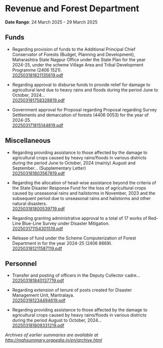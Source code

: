 # Revenue and Forest Department

**Date Range**: 24 March 2025 - 29 March 2025


## Funds
- Regarding provision of funds to the Additional Principal Chief Conservator of Forests (Budget, Planning and Development), Maharashtra State Nagpur Office under the State Plan for the year 2024-25, under the scheme Village Area and Tribal Development Programme (2406 1521).\
  [202503181821135619.pdf](https://gr.maharashtra.gov.in/Site/Upload/Government%20Resolutions/English/202503181821135619.pdf)

- Regarding approval to disburse funds to provide relief for damage to agricultural land due to heavy rains and floods during the period June to October, 2024...\
  [202503181758328819.pdf](https://gr.maharashtra.gov.in/Site/Upload/Government%20Resolutions/English/202503181758328819.pdf)

- Government approval for Proposal regarding Proposal regarding Survey Settlements and demarcation of forests (4406 0053) for the year of 2024-25.\
  [202503171815144819.pdf](https://gr.maharashtra.gov.in/Site/Upload/Government%20Resolutions/English/202503171815144819.pdf)

## Miscellaneous
- Regarding providing assistance to those affected by the damage to agricultural crops caused by heavy rains/floods in various districts during the period June to October, 2024 (mainly) August and September... (Supplementary Letter)\
  [202503181803567819.pdf](https://gr.maharashtra.gov.in/Site/Upload/Government%20Resolutions/English/202503181803567819.pdf)

- Regarding the allocation of head-wise assistance beyond the criteria of the State Disaster Response Fund for the loss of agricultural crops caused by unseasonal rains and hailstorms in November, 2023 and the subsequent period due to unseasonal rains and hailstorms and other natural disasters.\
  [202503181800539719.pdf](https://gr.maharashtra.gov.in/Site/Upload/Government%20Resolutions/English/202503181800539719.pdf)

- Regarding granting administrative approval to a total of 17 works of Red-Line Blue-Line Survey under Disaster Mitigation.\
  [202503171154301519.pdf](https://gr.maharashtra.gov.in/Site/Upload/Government%20Resolutions/English/202503171154301519.pdf)

- Release of fund under the Scheme Computerization of Forest Department in for the year 2024-25 (2406 8669).\
  [202503181211587119.pdf](https://gr.maharashtra.gov.in/Site/Upload/Government%20Resolutions/English/202503181211587119.pdf)

## Personnel
- Transfer and posting of officers in the Deputy Collector cadre...\
  [202503181840137719.pdf](https://gr.maharashtra.gov.in/Site/Upload/Government%20Resolutions/English/202503181840137719.pdf)

- Regarding extension of tenure of posts created for Disaster Management Unit, Mantralaya.\
  [202503181234494619.pdf](https://gr.maharashtra.gov.in/Site/Upload/Government%20Resolutions/English/202503181234494619.pdf)

- Regarding providing assistance to those affected by the damage to agricultural crops caused by heavy rains/floods in various districts during the period August to October, 2024...\
  [202503181809331219.pdf](https://gr.maharashtra.gov.in/Site/Upload/Government%20Resolutions/English/202503181809331219.pdf)


*Archives of earlier summaries are available at http://mahsummary.orgpedia.in/en/archive.html*